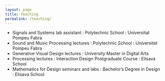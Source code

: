 ```yaml
---
layout: page
title: Teaching
permalink: /teaching/
---
```


 - Signals and Systems lab assistant : Polytechnic School : Universitat Pompeu Fabra
 - Sound and Music Processing lectures : Polytechnic School : Universitat Pompeu Fabra
 - Generative Visual Design lectures : University Master in Digital Arts
 - Processing lectures : Interaction Design Postgraduate Course : Elisava School
 - Mathematics for Design seminars and labs : Bachelor’s Degree in Design : Elisava School



